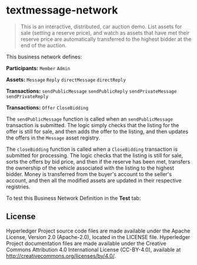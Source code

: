 # textmessage-network

> This is an interactive, distributed, car auction demo. List assets for sale (setting a reserve price), and watch as assets that have met their reserve price are automatically transferred to the highest bidder at the end of the auction.

This business network defines:

**Participants:**
`Member` `Admin`

**Assets:**
`Message` `Reply` `directMessage` `directReply`

**Transactions:**
`sendPublicMessage` `sendPublicReply` `sendPrivateMessage` `sendPrivateReply`

**Transactions:**
`Offer` `CloseBidding`

The `sendPublicMessage` function is called when an `sendPublicMessage` transaction is submitted. The logic simply checks that the listing for the offer is still for sale, and then adds the offer to the listing, and then updates the offers in the `Message` asset registry.

The `closeBidding` function is called when a `CloseBidding` transaction is submitted for processing. The logic checks that the listing is still for sale, sorts the offers by bid price, and then if the reserve has been met, transfers the ownership of the vehicle associated with the listing to the highest bidder. Money is transferred from the buyer's account to the seller's account, and then all the modified assets are updated in their respective registries.

To test this Business Network Definition in the **Test** tab:


## License <a name="license"></a>
Hyperledger Project source code files are made available under the Apache License, Version 2.0 (Apache-2.0), located in the LICENSE file. Hyperledger Project documentation files are made available under the Creative Commons Attribution 4.0 International License (CC-BY-4.0), available at http://creativecommons.org/licenses/by/4.0/.